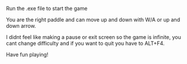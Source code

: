 Run the .exe file to start the game

You are the right paddle and can move up and down with W/A or up and down arrow.

I didnt feel like making a pause or exit screen so the game is infinite, you cant change difficulty and if you want to quit you have to ALT+F4.

Have fun playing!